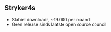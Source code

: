 ## Stryker4s

- Stabiel downloads, ~19.000 per maand
- Geen release sinds laatste open source council
